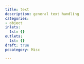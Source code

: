 ```yaml
---
title: text
description: general text handling
categories:
- object
inlets:
  1st: {}
outlets:
  1st: {}
draft: true
pdcategory: Misc

---
```


